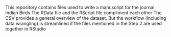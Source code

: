 This repository contains files used to write a manuscript for the journal Indian Birds
The RData file and the RScript file compliment each other
The CSV provides a general overview of the dataset. But the workflow (including data wrangling) is streamlined if the files mentioned in the Step 2 are used together in RStudio 
